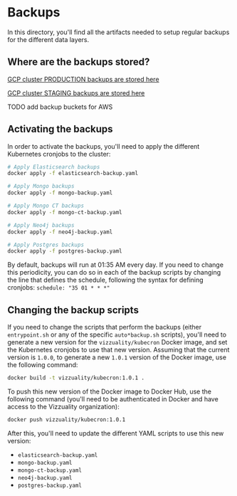 # Backups

In this directory, you'll find all the artifacts needed to setup regular backups for the different data layers.

## Where are the backups stored?

[GCP cluster PRODUCTION backups are stored here](https://console.cloud.google.com/storage/browser/api-backups/?project=resource-watch&authuser=1)

[GCP cluster STAGING backups are stored here](https://console.cloud.google.com/storage/browser/api-backups-staging?forceOnBucketsSortingFiltering=false&authuser=1&project=resource-watch)

TODO add backup buckets for AWS

## Activating the backups

In order to activate the backups, you'll need to apply the different Kubernetes cronjobs to the cluster:

```bash
# Apply Elasticsearch backups
docker apply -f elasticsearch-backup.yaml

# Apply Mongo backups
docker apply -f mongo-backup.yaml

# Apply Mongo CT backups
docker apply -f mongo-ct-backup.yaml

# Apply Neo4j backups
docker apply -f neo4j-backup.yaml

# Apply Postgres backups
docker apply -f postgres-backup.yaml
```

By default, backups will run at 01:35 AM every day. If you need to change this periodicity, you can do so in each of the backup scripts by changing the line that defines the schedule, following the syntax for defining cronjobs: `schedule: "35 01 * * *"`

## Changing the backup scripts

If you need to change the scripts that perform the backups (either `entrypoint.sh` or any of the specific `auto*backup.sh` scripts), you'll need to generate a new version for the `vizzuality/kubecron` Docker image, and set the Kubernetes cronjobs to use that new version. Assuming that the current version is `1.0.0`, to generate a new `1.0.1` version of the Docker image, use the following command:

```bash
docker build -t vizzuality/kubecron:1.0.1 .
```

To push this new version of the Docker image to Docker Hub, use the following command (you'll need to be authenticated in Docker and have access to the Vizzuality organization):

```bash
docker push vizzuality/kubecron:1.0.1
```

After this, you'll need to update the different YAML scripts to use this new version:

* `elasticsearch-backup.yaml`
* `mongo-backup.yaml`
* `mongo-ct-backup.yaml`
* `neo4j-backup.yaml`
* `postgres-backup.yaml`
